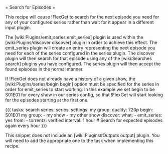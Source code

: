 = Search for Episodes =

This recipe will cause !FlexGet to search for the next episode you need for any of your configured series rather than wait for it appear in a different input plugin.

The [wiki:Plugins/emit_series emit_series] plugin is used within the [wiki:Plugins/discover discover] plugin in order to achieve this effect. The emit_series plugin will create an entry representing the next episode you need for each of the series configured in the series plugin. The discover plugin will then search for that episode using any of the [wiki:Searches search] plugins you have configured. The series plugin will then accept the found episodes in the normal manner.

If !FlexGet does not already have a history of a given show, the [wiki:Plugins/series/begin begin] option must be specified for the series in order for emit_series to start working. In this example we set begin to be S01E01 for every show in our series config, so that !FlexGet will start looking for the episodes starting at the first one.

{{{
tasks:
  search series:
    series:
      settings:
        my group:
          quality: 720p
          begin: S01E01
      my group:
        - my show
        - my other show
    discover:
      what:
        - emit_series: yes
      from:
        - torrentz: verified
      interval: 1 hour # Search for expected episodes again every hour
}}}

This snippet does not include an [wiki:Plugins#Outputs output] plugin. You will need to add the appropriate one to the task when implementing this recipe.